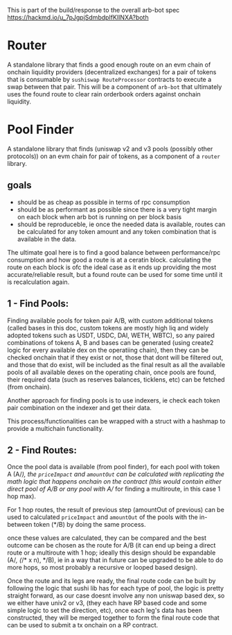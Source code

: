 This is part of the build/response to the overall arb-bot spec
https://hackmd.io/u_7pJgpjSdmbdpIfKlINXA?both


# Router
A standalone library that finds a good enough route on an evm chain of onchain liquidity providers (decentralized exchanges) for a pair of tokens that is consumable by `sushiswap RouteProcessor` contracts to execute a swap between that pair.
This will be a component of `arb-bot` that ultimately uses the found route to clear rain orderbook orders against onchain liquidity.

# Pool Finder
A standalone library that finds (uniswap v2 and v3 pools (possibly other protocols)) on an evm chain for pair of tokens, as a component of a `router` library.

## goals
- should be as cheap as possible in terms of rpc consumption
- should be as performant as possible since there is a very tight margin on each block when arb bot is running on per block basis
- should be reproduceble, ie once the needed data is available, routes can be calculated for any token amount and any token combination that is available in the data.

The ultimate goal here is to find a good balance between performance/rpc consumption and how good a route is at a ceratin block. calculating the route on each block is ofc the ideal case as it ends up providing the most accurate/reliable result, but a found route can be used for some time until it is recalculation again.


## 1 - Find Pools:
Finding available pools for token pair A/B, with custom additional tokens (called bases in this doc, custom tokens are mostly high liq and widely adopted tokens such as USDT, USDC, DAI, WETH, WBTC), so any paired combinations of tokens A, B and bases can be generated (using create2 logic for every available dex on the operatiing chain), then they can be checked onchain that if they exist or not, those that dont will be filtered out, and those that do exist, will be included as the final result as all the available pools of all available dexes on the operating chain, once pools are found, their required data (such as reserves balances, ticklens, etc) can be fetched (from onchain).

Another approach for finding pools is to use indexers, ie check each token pair combination on the indexer and get their data.

This process/functionalities can be wrapped with a struct with a hashmap to provide a multichain functionality.

## 2 - Find Routes:
Once the pool data is available (from pool finder), for each pool with token A (A/*), the `priceImpact` and `amountOut` can be calculated with replicating the math logic that happens onchain on the contract (this would contain either direct pool of A/B or any pool with A/* for finding a multiroute, in this case 1 hop max).

For 1 hop routes, the result of previous step (amountOut of previous) can be used to calculated `priceImpact` and `amountOut` of the pools with the in-between token (*/B) by doing the same process.

once these values are calculated, they can be compared and the best outcome can be chosen as the route for A/B (it can end up being a direct route or a multiroute with 1 hop; ideally this design should be expandable (A/*, (*/* x n), */B), ie in a way that in future can be upgraded to be able to do more hops, so most probably a recursive or looped based design).

Once the route and its legs are ready, the final route code can be built by following the logic that sushi lib has for each type of pool, the logic is pretty straight forward, as our case doesnt involve any non uniswap based dex, so we either have univ2 or v3, (they each have RP based code and some simple logic to set the direction, etc), once each leg's data has been constructed, they will be merged together to form the final route code that can be used to submit a tx onchain on a RP contract.
